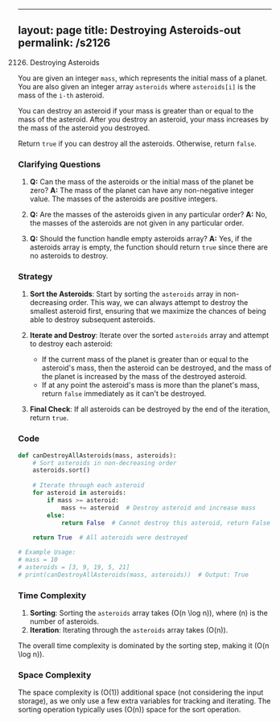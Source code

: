 
---
layout: page
title:  Destroying Asteroids-out
permalink: /s2126
---

2126. Destroying Asteroids

You are given an integer `mass`, which represents the initial mass of a planet. You are also given an integer array `asteroids` where `asteroids[i]` is the mass of the `i-th` asteroid.

You can destroy an asteroid if your mass is greater than or equal to the mass of the asteroid. After you destroy an asteroid, your mass increases by the mass of the asteroid you destroyed.

Return `true` if you can destroy all the asteroids. Otherwise, return `false`.

### Clarifying Questions

1. **Q:** Can the mass of the asteroids or the initial mass of the planet be zero?
   **A:** The mass of the planet can have any non-negative integer value. The masses of the asteroids are positive integers.

2. **Q:** Are the masses of the asteroids given in any particular order?
   **A:** No, the masses of the asteroids are not given in any particular order.

3. **Q:** Should the function handle empty asteroids array?
   **A:** Yes, if the asteroids array is empty, the function should return `true` since there are no asteroids to destroy.

### Strategy

1. **Sort the Asteroids**: Start by sorting the `asteroids` array in non-decreasing order. This way, we can always attempt to destroy the smallest asteroid first, ensuring that we maximize the chances of being able to destroy subsequent asteroids.

2. **Iterate and Destroy**: Iterate over the sorted `asteroids` array and attempt to destroy each asteroid:
   - If the current mass of the planet is greater than or equal to the asteroid's mass, then the asteroid can be destroyed, and the mass of the planet is increased by the mass of the destroyed asteroid.
   - If at any point the asteroid's mass is more than the planet's mass, return `false` immediately as it can't be destroyed.

3. **Final Check**: If all asteroids can be destroyed by the end of the iteration, return `true`.

### Code

```python
def canDestroyAllAsteroids(mass, asteroids):
    # Sort asteroids in non-decreasing order
    asteroids.sort()
    
    # Iterate through each asteroid
    for asteroid in asteroids:
        if mass >= asteroid:
            mass += asteroid  # Destroy asteroid and increase mass
        else:
            return False  # Cannot destroy this asteroid, return False
            
    return True  # All asteroids were destroyed

# Example Usage:
# mass = 10
# asteroids = [3, 9, 19, 5, 21]
# print(canDestroyAllAsteroids(mass, asteroids))  # Output: True
```

### Time Complexity

1. **Sorting**: Sorting the `asteroids` array takes \(O(n \log n)\), where \(n\) is the number of asteroids.
2. **Iteration**: Iterating through the `asteroids` array takes \(O(n)\).

The overall time complexity is dominated by the sorting step, making it \(O(n \log n)\).

### Space Complexity

The space complexity is \(O(1)\) additional space (not considering the input storage), as we only use a few extra variables for tracking and iterating. The sorting operation typically uses \(O(n)\) space for the sort operation.